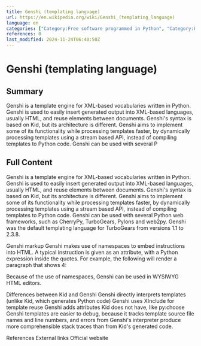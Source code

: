 ```yaml
---
title: Genshi (templating language)
url: https://en.wikipedia.org/wiki/Genshi_(templating_language)
language: en
categories: ["Category:Free software programmed in Python", "Category:Free system software", "Category:Official website different in Wikidata and Wikipedia", "Category:Python (programming language) libraries", "Category:Python (programming language) software", "Category:Scripting languages", "Category:Template engines"]
references: 0
last_modified: 2024-11-24T06:40:50Z
---
```


# Genshi (templating language)

## Summary

Genshi is a template engine for XML-based vocabularies written in 
Python.  Genshi is used to easily insert generated output into XML-based languages, usually HTML, and reuse elements between documents.  Genshi's syntax is based on Kid, but its architecture is different. Genshi aims to implement some of its functionality while processing templates faster, by dynamically processing templates using a stream based API, instead of compiling templates to Python code.
Genshi can be used with several P

## Full Content

Genshi is a template engine for XML-based vocabularies written in 
Python.  Genshi is used to easily insert generated output into XML-based languages, usually HTML, and reuse elements between documents.  Genshi's syntax is based on Kid, but its architecture is different. Genshi aims to implement some of its functionality while processing templates faster, by dynamically processing templates using a stream based API, instead of compiling templates to Python code.
Genshi can be used with several Python web frameworks, such as CherryPy, TurboGears, Pylons and web2py. Genshi was the default templating language for TurboGears from versions 1.1 to 2.3.8.

Genshi markup
Genshi makes use of namespaces to embed instructions into HTML.  A typical instruction is given as an attribute, with a Python expression inside the quotes.  For example, the following will render a paragraph that shows 4:

Because of the use of namespaces, Genshi can be used in WYSIWYG HTML editors.

Differences between Kid and Genshi
Genshi directly interprets templates (unlike Kid, which generates Python code)
Genshi uses XInclude for template reuse
Genshi adds attributes Kid does not have, like py:choose
Genshi templates are easier to debug, because it tracks template source file names and line numbers, and errors from Genshi's interpreter produce more comprehensible stack traces than from Kid's generated code.

References
External links
Official website
